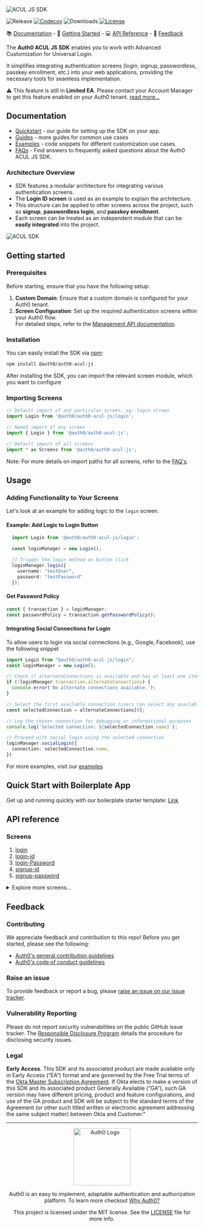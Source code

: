 
![ACUL JS SDK](https://cdn.auth0.com/website/sdks/banners/auth0-acul-js-banner.png)

![Release](https://img.shields.io/npm/v/auth0-acul-js)
[![Codecov](https://img.shields.io/codecov/c/github/auth0/auth0-acul-js)](https://codecov.io/gh/auth0/auth0-acul-js)
![Downloads](https://img.shields.io/npm/dw/auth0-acul-js)
[![License](https://img.shields.io/:license-mit-blue.svg?style=flat)](https://opensource.org/licenses/MIT)

📚 [Documentation](#documentation) - 🚀 [Getting Started](#getting-started) - 💻 [API Reference](#api-reference) - 💬 [Feedback](#feedback)

The **Auth0 ACUL JS SDK** enables you to work with Advanced Customization for Universal Login.

It simplifies integrating authentication screens (login, signup, passwordless, passkey enrollment, etc.) into your web applications, providing the necessary tools for seamless implementation.

⚠ This feature is still in **Limited EA**. Please contact your Account Manager to get this feature enabled on your Auth0 tenant. [read more...](#legal)

##  Documentation

- [Quickstart](https://auth0.com/docs/customize) - our guide for setting up the SDK on your app.
- [Guides](https://auth0.com/docs/customize) - more guides for common use cases
- [Examples](https://github.com/auth0/universal-login/tree/master/packages/auth0-acul-js/examples) - code snippets for different customization use cases.
- [FAQs](FAQ.md) - Find answers to frequently asked questions about the Auth0 ACUL JS SDK.

### Architecture Overview

- SDK features a modular architecture for integrating various authentication screens.
- The **Login ID screen** is used as an example to explain the architecture.
- This structure can be applied to other screens across the project, such as **signup**, **passwordless login**, and **passkey enrollment**.
- Each screen can be treated as an independent module that can be **easily integrated** into the project.

![ACUL SDK](https://cdn.auth0.com/website/sdks/assets/auth0-acul-sdk-architecture.png)




##  Getting started

### Prerequisites
Before starting, ensure that you have the following setup:

1. **Custom Domain**: Ensure that a custom domain is configured for your Auth0 tenant.
2. **Screen Configuration**: Set up the required authentication screens within your Auth0 flow.  
   For detailed steps, refer to the [Management API documentation](https://auth0.com/docs/customize).

### Installation

You can easily install the SDK via [npm](https://npmjs.org):

```sh
npm install @auth0/auth0-acul-js
```


After installing the SDK, you can import the relevant screen module, which you want to configure

### Importing Screens

```js
// Default import of any particular screen, eg: login screen
import Login from '@auth0/auth0-acul-js/login'; 

// Named import of any screen
import { Login } from '@auth0/auth0-acul-js'; 

// Default import of all screens
import * as Screens from '@auth0/auth0-acul-js'; 

```
Note: For more details on import paths for all screens, refer to the [FAQ's](FAQ.md).

## Usage

### Adding Functionality to Your Screens

Let's look at an example for adding logic to the `login` screen.

#### Example: Add Logic to Login Button
```typescript
  import Login from '@auth0/auth0-acul-js/login';

  const loginManager = new Login();

  // Trigger the login method on button click
  loginManager.login({
    username: "testUser",
    password: "testPassword"
  });
``` 

#### Get Password Policy
 ```typescript
 const { transaction } = loginManager;
 const passwordPolicy = transaction.getPasswordPolicy();
 ```

 #### Integrating Social Connections for Login
To allow users to login via social connections (e.g., Google, Facebook), use the following snippet

```typescript
import Login from "@auth0/auth0-acul-js/login";
const loginManager = new Login();

// Check if alternateConnections is available and has at least one item
if (!loginManager.transaction.alternateConnections) {
  console.error('No alternate connections available.');
}

// Select the first available connection (users can select any available connection)
const selectedConnection = alternateConnections[0];

// Log the chosen connection for debugging or informational purposes
console.log(`Selected connection: ${selectedConnection.name}`);

// Proceed with social login using the selected connection
loginManager.socialLogin({
  connection: selectedConnection.name,
})
```
For more examples, visit our [examples](https://github.com/auth0/universal-login/blob/master/packages/auth0-acul-js/examples/login-id.md)

## Quick Start with Boilerplate App
Get up and running quickly with our boilerplate starter template: [Link](https://github.com/auth0/auth0-acul-react-boilerplate)

##  API reference
### Screens

1. [login](https://auth0.github.io/universal-login/classes/Classes.Login.html)
2. [login-id](https://auth0.github.io/universal-login/classes/Classes.LoginId.html)
3. [login-Password](https://auth0.github.io/universal-login/classes/Classes.LoginPassword.html)
4. [signup-id](https://auth0.github.io/universal-login/classes/Classes.SignupId.html)
5. [signup-password](https://auth0.github.io/universal-login/classes/Classes.SignupPassword.html)
<details>
  <summary>Explore more screens...</summary>

  6. [login-passwordless-email-code](https://auth0.github.io/universal-login/classes/Classes.LoginPasswordlessEmailCode.html)
  7. [login-passwordless-sms-otp](https://auth0.github.io/universal-login/classes/Classes.LoginPasswordlessSmsOtp.html)
  8. [passkey-enrollment](https://auth0.github.io/universal-login/classes/Classes.PasskeyEnrollment.html)
  9. [passkey-enrollment-local](https://auth0.github.io/universal-login/classes/Classes.PasskeyEnrollmentLocal.html)
  10. [phone-identifier-enrollment](https://auth0.github.io/universal-login/classes/Classes.PhoneIdentifierEnrollment.html)
  11. [phone-identifier-challenge](https://auth0.github.io/universal-login/classes/Classes.PhoneIdentifierChallenge.html)
  12. [email-identifier-challenge](https://auth0.github.io/universal-login/classes/Classes.EmailIdentifierChallenge.html)
  13. [interstitial-captcha](https://auth0.github.io/universal-login/classes/Classes.InterstitialCaptcha.html)
  14. [reset-password-email](https://auth0.github.io/universal-login/classes/Classes.ResetPasswordEmail.html)
  15. [reset-password-request](https://auth0.github.io/universal-login/classes/Classes.ResetPasswordRequest.html)
  16. [reset-password](https://auth0.github.io/universal-login/classes/Classes.ResetPassword.html)
  17. [reset-password-error](https://auth0.github.io/universal-login/classes/Classes.ResetPasswordError.html)
  18. [reset-password-success](https://auth0.github.io/universal-login/classes/Classes.ResetPasswordSuccess.html)
</details>





##  Feedback

### Contributing

We appreciate feedback and contribution to this repo! Before you get started, please see the following:

- [Auth0's general contribution guidelines](https://github.com/auth0/open-source-template/blob/master/GENERAL-CONTRIBUTING.md)
- [Auth0's code of conduct guidelines](https://github.com/auth0/open-source-template/blob/master/CODE-OF-CONDUCT.md)

### Raise an issue

To provide feedback or report a bug, please [raise an issue on our issue tracker](https://github.com/auth0/universal-login/issues).

### Vulnerability Reporting

Please do not report security vulnerabilities on the public GitHub issue tracker. The [Responsible Disclosure Program](https://auth0.com/responsible-disclosure-policy) details the procedure for disclosing security issues.

### Legal

**Early Access.** This SDK and its associated product are made available only in Early Access (“EA”) format and are governed by the Free Trial terms of the [Okta Master Subscription Agreement](https://www.okta.com/agreements/#mastersubscriptionagreement). If Okta elects to make a version of this SDK and its associated product Generally Available (“GA”), such GA version may have different pricing, product and feature configurations, and use of the GA product and SDK will be subject to the standard terms of the Agreement (or other such titled written or electronic agreement addressing the same subject matter) between Okta and Customer."

---

<p align="center">
  <picture>
    <source media="(prefers-color-scheme: light)" srcset="https://cdn.auth0.com/website/sdks/logos/auth0_light_mode.png"   width="150">
    <source media="(prefers-color-scheme: dark)" srcset="https://cdn.auth0.com/website/sdks/logos/auth0_dark_mode.png" width="150">
    <img alt="Auth0 Logo" src="https://cdn.auth0.com/website/sdks/logos/auth0_light_mode.png" width="150">
  </picture>
</p>
<p align="center">Auth0 is an easy to implement, adaptable authentication and authorization platform. To learn more checkout <a href="https://auth0.com/why-auth0">Why Auth0?</a></p>
<p align="center">
This project is licensed under the MIT license. See the <a href="https://github.com/auth0/auth0.js/blob/master/LICENSE"> LICENSE</a> file for more info.</p>
